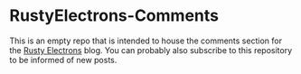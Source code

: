# RustyElectrons-Comments
This is an empty repo that is intended to house the comments section for the [Rusty Electrons](https://www.rustyelectrons.com/) blog. You can probably also subscribe to this repository to be informed of new posts.
